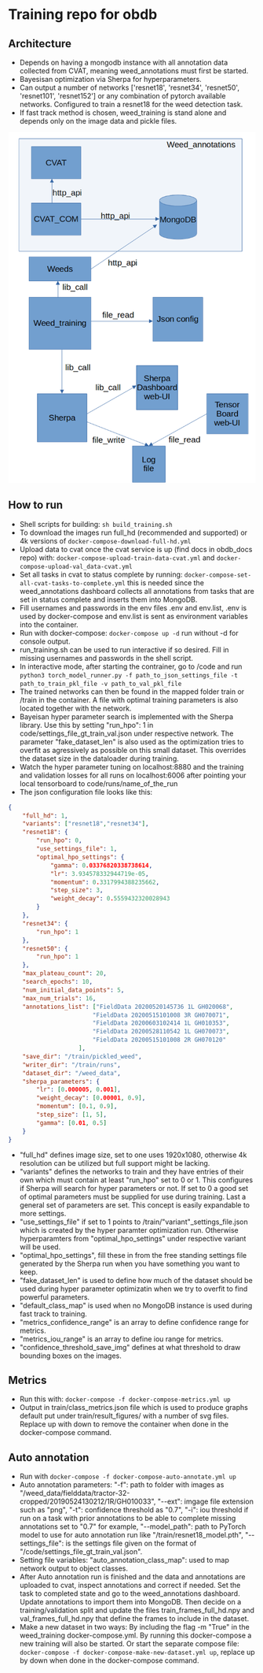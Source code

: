 # Training repo for obdb

## Architecture
- Depends on having a mongodb instance with all annotation data collected from CVAT, meaning weed_annotations must first be started.
- Bayesisan optimization via Sherpa for hyperparameters.
- Can output a number of networks ['resnet18', 'resnet34', 'resnet50', 'resnet101', 'resnet152'] or any combination of pytorch available networks. Configured to train a resnet18 for the weed detection task.
- If fast track method is chosen, weed_training is stand alone and depends only on the image data and pickle files.


![](doc_img/architecture.png)



## How to run
- Shell scripts for building: `sh build_training.sh`
- To download the images run full_hd (recommended and supported) or 4k versions of `docker-compose-download-full-hd.yml`
- Upload data to cvat once the cvat service is up (find docs in obdb_docs repo) with: `docker-compose-upload-train-data-cvat.yml` and `docker-compose-upload-val_data-cvat.yml`
- Set all tasks in cvat to status complete by running: `docker-compose-set-all-cvat-tasks-to-complete.yml` this is needed since the weed_annotations dashboard collects all annotations from tasks that are set in status complete and inserts them into MongoDB.
- Fill usernames and passwords in the env files .env and env.list, .env is used by docker-compose and env.list is sent as environment variables into the container.
- Run with docker-compose: `docker-compose up -d` run without -d for console output.
- run_training.sh can be used to run interactive if so desired. Fill in missing usernames and passwords in the shell script.
- In interactive mode, after starting the contrainer, go to /code and run `python3 torch_model_runner.py -f path_to_json_settings_file -t path_to_train_pkl_file -v path_to_val_pkl_file`
- The trained networks can then be found in the mapped folder train or /train in the container. A file with optimal training parameters is also located together with the network.
- Bayeisan hyper parameter search is implemented with the Sherpa library. Use this by setting "run_hpo": 1 in code/settings_file_gt_train_val.json under respective network. The parameter "fake_dataset_len" is also used as the optimization tries to overfit as agressively as possible on this small dataset. This overrides the dataset size in the dataloader during training.
- Watch the hyper parameter tuning on localhost:8880 and the training and validation losses for all runs on localhost:6006 after pointing your local tensorboard to code/runs/name_of_the_run
- The json configuration file looks like this: 
```json
{
    "full_hd": 1,
    "variants": ["resnet18","resnet34"],
    "resnet18": {
        "run_hpo": 0,
        "use_settings_file": 1,
        "optimal_hpo_settings": {
            "gamma": 0.03376820338738614,
            "lr": 3.934578332944719e-05,
            "momentum": 0.3317994388235662,
            "step_size": 3,
            "weight_decay": 0.5559432320028943
        }
    },
    "resnet34": {
        "run_hpo": 1
    },
    "resnet50": {
        "run_hpo": 1
    },            
    "max_plateau_count": 20,
    "search_epochs": 10,
    "num_initial_data_points": 5,
    "max_num_trials": 16,
    "annotations_list": ["FieldData 20200520145736 1L GH020068",
                        "FieldData 20200515101008 3R GH070071",
                        "FieldData 20200603102414 1L GH010353",
                        "FieldData 20200528110542 1L GH070073",
                        "FieldData 20200515101008 2R GH070120"
                    ],
    "save_dir": "/train/pickled_weed",
    "writer_dir": "/train/runs",
    "dataset_dir": "/weed_data",
    "sherpa_parameters": {
        "lr": [0.000005, 0.001],
        "weight_decay": [0.00001, 0.9],
        "momentum": [0.1, 0.9],
        "step_size": [1, 5],
        "gamma": [0.01, 0.5]
    }
}
```
- "full_hd" defines image size, set to one uses 1920x1080, otherwise 4k resolution can be utilized but full support might be lacking.
- "variants" defines the networks to train and they have entries of their own which must contain at least "run_hpo" set to 0 or 1. This configures if Sherpa will search for hyper parameters or not. If set to 0 a good set of optimal parameters must be supplied for use during training. Last a general set of parameters are set. This concept is easily expandable to more settings.
- "use_settings_file" if set to 1 points to /train/"variant"_settings_file.json which is created by the hyper paramter optimization run. Otherwise hyperparamters from "optimal_hpo_settings" under respective variant will be used.
- "optimal_hpo_settings", fill these in from the free standing settings file generated by the Sherpa run when you have something you want to keep.
- "fake_dataset_len" is used to define how much of the dataset should be used during hyper parameter optimizatin when we try to overfit to find powerful parameters.
- "default_class_map" is used when no MongoDB instance is used during fast track to training.
- "metrics_confidence_range" is an array to define confidence range for metrics.
- "metrics_iou_range" is an array to define iou range for metrics.
- "confidence_threshold_save_img" defines at what threshold to draw bounding boxes on the images.


## Metrics
- Run this with: `docker-compose -f docker-compose-metrics.yml up`
- Output in train/class_metrics.json file which is used to produce graphs default put under train/result_figures/ with a number of svg files. Replace up with down to remove the container when done in the docker-compose command.



## Auto annotation
- Run with `docker-compose -f docker-compose-auto-annotate.yml up` 
- Auto annotation parameters: "-f": path to folder with images as "/weed_data/fielddata/tractor-32-cropped/20190524130212/1R/GH010033", "--ext": imgage file extension such as "png", "-t": confidence threshold as "0.7", "-i": iou threshold if run on a task with prior annotations to be able to complete missing annotations set to "0.7" for example, "--model_path": path to PyTorch model to use for auto annotation run like "/train/resnet18_model.pth", "--settings_file": is the settings file given on the format of "/code/settings_file_gt_train_val.json".
- Setting file variables: "auto_annotation_class_map": used to map network output to object classes.
- After Auto annotation run is finished and the data and annotations are uploaded to cvat, inspect annotations and correct if needed. Set the task to completed state and go to the weed_annotations dashboard. Update annotations to import them into MongoDB. Then decide on a training/validation split and update the files train_frames_full_hd.npy and val_frames_full_hd.npy that define the frames to include in the dataset.
- Make a new dataset in two ways: By including the flag -m "True" in the weed_training docker-compose.yml. By running this docker-compose a new training will also be started. Or start the separate compose file: `docker-compose -f docker-compose-make-new-dataset.yml up`, replace up by down when done in the docker-compose command.





